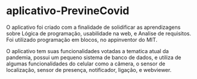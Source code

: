 # aplicativo-PrevineCovid
O aplicativo foi criado com a finalidade de solidificar as aprendizagens sobre Lógica de programação, usabilidade na web, e Analise de requisitos. Foi utilizado programação em blocos, no appinventor do MIT.

 O aplicativo tem suas funcionalidades votadas a tematica atual da pandemia, possui um pequeno sistema de banco de dados, e utiliza de algumas funcionalidades do celular como a câmera, o sensor de localização, sensor de presença, notificador, ligação, e webviewer. 
